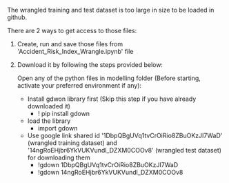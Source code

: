 The wrangled training and test dataset is too large in size to be loaded in github. 

There are 2 ways to get access to those files:

1) Create, run and save those files from 'Accident_Risk_Index_Wrangle.ipynb' file 

2) Download it by following the steps provided below: 
   
   Open any of the python files in modelling folder (Before starting, activate your preferred environment if any):
   * Install gdwon library first (Skip this step if you have already downloaded it)
     - ! pip install gdown
   * load the library
     - import gdown
   * Use google link shared id '1DbpQBgUVq1tvCrOiRio8ZBuOKzJI7WaD' (wrangled training dataset) and '14ngRoEHjbr6YkVUKVundl_DZXM0COOv8' (wrangled test dataset) for downloading them
     - !gdown 1DbpQBgUVq1tvCrOiRio8ZBuOKzJI7WaD
     - !gdown 14ngRoEHjbr6YkVUKVundl_DZXM0COOv8
